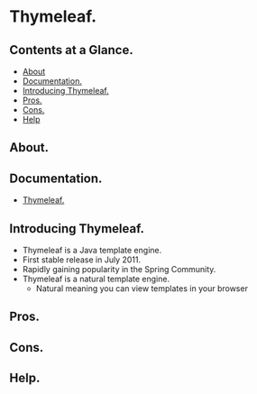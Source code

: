 # Thymeleaf.





## Contents at a Glance.
* [About](#about)
* [Documentation.](#documentation)
* [Introducing Thymeleaf.](#introducing-thymeleaf)
* [Pros.](#pros)
* [Cons.](#cons)
* [Help](#help)





## About.





## Documentation.
* [Thymeleaf.](https://www.thymeleaf.org/)





## Introducing Thymeleaf.
* Thymeleaf is a Java template engine.
* First stable release in July 2011.
* Rapidly gaining popularity in the Spring Community.
* Thymeleaf is a natural template engine.
  * Natural meaning you can view templates in your browser
  
  
  
  
  
## Pros.





## Cons.





## Help.
